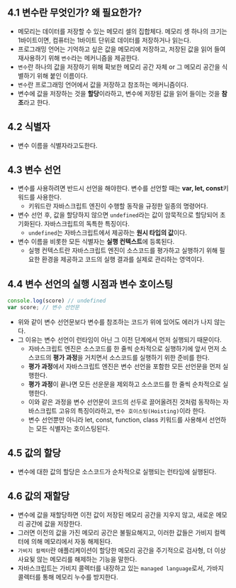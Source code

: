## 4.1 변수란 무엇인가? 왜 필요한가?
- 메모리는 데이터를 저장할 수 있는 메모리 셀의 집합체다. 메모리 셍 하나의 크기는 1바이트이면, 컴퓨터는 1바이트 단위로 데이터를 저장하거나 읽는다.
- 프로그래밍 언어는 기억하고 싶은 값을 메모리에 저장하고, 저장된 값을 읽어 들여 재사용하기 위해 `변수`라는 메커니즘을 제공한다.
- `변수`란 하나의 값을 저장하기 위해 확보한 메모리 공간 자체 or 그 메모리 공간을 식별하기 위해 붙인 이름이다.
- `변수`란 프로그래밍 언어에서 값을 저장하고 참조하는 메커니즘이다.
- 변수에 값을 저장하는 것을 **할당**이라하고, 변수에 저장된 값을 읽어 들이는 것을 **참조**라고 한다.

## 4.2 식별자
- 변수 이름을 식별자라고도한다.

## 4.3 변수 선언
- 변수를 사용하려면 반드시 선언을 해야한다. 변수를 선언할 때는 **var, let, const**키워드를 사용한다.
  - 키워드란 자바스크립트 엔진이 수행할 동작을 규정한 일종의 명령어다.
- 변수 선언 후, 값을 할당하지 않으면 `undefined`라는 값이 암묵적으로 할당되어 초기화된다. 자바스크립트의 독특한 특징이다.
  - `undefined`는 자바스크립트에서 제공하는 **원시 타입의 값**이다.
- 변수 이름을 비롯한 모든 식별자는 **실행 컨텍스트**에 등록된다. 
  - 실행 컨텍스트란 자바스크립트 엔진이 소스코드를 평가하고 실행하기 위해 필요한 환경을 제공하고 코드의 실행 결과를 실제로 관리하는 영역이다.
  
## 4.4 변수 선언의 실행 시점과 변수 호이스팅
```javascript
console.log(score) // undefined
var score; // 변수 선언문
```
- 위와 같이 변수 선언문보다 변수를 참조하는 코드가 위에 있어도 에러가 나지 않는다.
- 그 이유는 변수 선언이 런타임이 아닌 그 이전 단계에서 먼저 실행되기 때문이다.
  - 자바스크립트 엔진은 소스코드를 한 줄씩 순차적으로 실행하기에 앞서 먼저 소스코드의 **평가 과정**을 거치면서 소스코드를 실행하기 위한 준비를 한다.
  - **평가 과정**에서 자바스크립트 엔진은 변수 선언을 포함한 모든 선언문을 먼저 실행한다.
  - **평가 과정**이 끝나면 모든 선운문을 제외하고 소스코드를 한 줄씩 순차적으로 실행한다.
  - 이와 같은 과정을 변수 선언문이 코드의 선두로 끌어올려진 것처럼 동작하는 자바스크립트 고유의 특징이라하고, `변수 호이스팅(Hoisting)`이라 한다.
  - 변수 선언뿐만 아니라 let, const, function, class 키워드를 사용해서 선언하는 모든 식별자는 호이스팅된다.

## 4.5 값의 할당
- 변수에 대한 값의 할당은 소스코드가 순차적으로 실행되는 런타임에 실행된다.

## 4.6 값의 재할당
- 변수에 값을 재할당하면 이전 값이 저장된 메모리 공간을 지우지 않고, 새로운 메모리 공간에 값을 저장한다.
- 그러면 이전의 값을 가진 메모리 공간은 불필요해지고, 이러한 값들은 가비지 컬렉터에 의해 메모리에서 자동 해제된다.
- `가비지 컬렉터`란 애플리케이션이 할당한 메모리 공간을 주기적으로 검사형, 더 이상 사요됮 않는 메모리를 해제하는 기능을 말한다.
- 자바스크립트는 가비지 콜렉터를 내장하고 있는 `managed language`로서, 가바지 콜렉터를 통해 메모리 누수를 방지한다.
